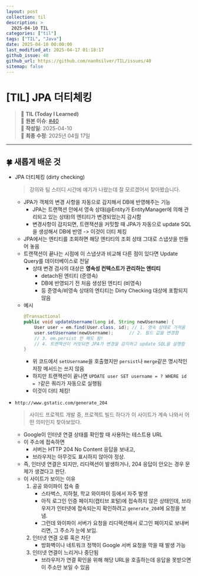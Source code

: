 ```yaml
---
layout: post
collection: til
description: >
  2025-04-10 TIL
categories: ["til"]
tags: ["TIL", "Java"]
date: 2025-04-10 00:00:00
last_modified_at: 2025-04-17 01:18:17
github_issue: 40
github_url: https://github.com/nan0silver/TIL/issues/40
sitemap: false
---
```


# [TIL] JPA 더티체킹

> 📝 **TIL (Today I Learned)**  
> 🔗 **원본 이슈**: [#40](https://github.com/nan0silver/TIL/issues/40)  
> 📅 **작성일**: 2025-04-10  
> 🔄 **최종 수정**: 2025년 04월 17일

---


## 🍀 새롭게 배운 것

- JPA 더티체킹 (dirty checking)

  > 강의와 팀 스터디 시간에 얘기가 나왔는데 잘 모르겠어서 찾아봤습니다.

  - JPA가 객체의 변경 사항을 자동으로 감지해서 DB에 반영해주는 기능
    - JPA는 트랜잭션 안에서 영속 상태(@Entity가 EntityManager에 의해 관리되고 있는 상태)의 엔티티가 변경되었는지 감시함
    - 변경사항이 감지되면, 트랜잭션을 커밋할 때 JPA가 자동으로 update SQL을 생성해서 DB에 반영 -> 이것이 더티 체킹
  - JPA에서는 엔티티를 조회하면 해당 엔티티의 조회 상태 그대로 스냅샷을 만들어 놓음
  - 트랜잭션이 끝나는 시점에 이 스냅샷과 비교해 다른 점이 있다면 Update Query를 데이터베이스로 전달
    - 상태 변경 검사의 대상은 **영속성 컨텍스트가 관리하는 엔티티**
      - detach된 엔티티 (준영속)
      - DB에 반영되기 전 처음 생성된 엔티티 (비영속)
      - 등 준영속/비영속 상태의 엔티티는 Dirty Checking 대상에 포함되지 않음
  - 예시
    ```java
    @Transactional
    public void updateUsername(Long id, String newUsername) {
        User user = em.find(User.class, id); // 1. 영속 상태로 가져옴
        user.setUsername(newUsername);      // 2. 필드 값을 변경함
        // 3. em.persist 안 해도 됨!
        // 4. 트랜잭션이 커밋되면 JPA가 변경을 감지하고 update SQL을 실행함
    }
    ```
    - 위 코드에서 `setUsername`을 호출했지만 `persist`나 `merge`같은 명시적인 저장 메서드는 쓰지 않음
    - 하지만 트랜잭션이 끝나면 `UPDATE user SET username = ? WHERE id = ?`같은 쿼리가 자동으로 실행됨
    - 이것이 더티 체킹!

- `http://www.gstatic.com/generate_204`
  > 사이드 프로젝트 개발 중, 프로젝트 빌드 하다가 이 사이트가 계속 나와서 어떤 의미인지 찾아보았다.
  - Google이 인터넷 연결 상태를 확인할 때 사용하는 테스트용 URL
  - 이 주소에 접속하면
    - 서버는 HTTP 204 No Content 응답을 보내고,
    - 브라우저는 아무것도 표시하지 않아야 정상.
  - 즉, 인터넷 연결은 되지만, 리디렉션이 발생하거나, 204 응답이 안오는 경우 문제가 생겼다고 판단.
  - 이 사이트가 보이는 이유
    1. 공공 와이파이 접속 중
       - 스타벅스, 지하철, 학교 와이파이 등에서 자주 발생
       - 아직 로그인 인증 페이지(캡티브 포털)에 접속하지 않은 상태인데, 브라우저가 인터넷에 접속되는지 확인하려고 `generate_204`에 요청을 보냄.
       - 그런데 와이파이 서버가 요청을 리디렉션해서 로그인 페이지로 보내버리면, 그 주소가 눈에 보임.
    2. 인터넷 연결 오류 혹은 차단
       - 방화벽이나 네트워크 정책이 Google 서버 요청을 막을 때 발생 가능
    3. 인터넷 연결이 느리거나 중단됨
       - 브라우저가 연결 확인을 위해 해당 URL을 호출하는데 응답을 못받으면 이 주소만 보일 수 있음
